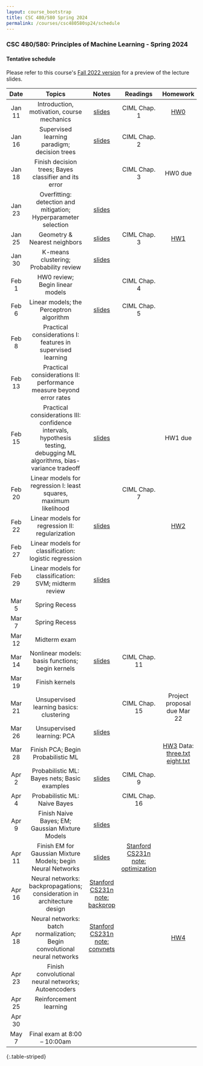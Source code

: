 ```yaml
---
layout: course_bootstrap
title: CSC 480/580 Spring 2024
permalink: /courses/csc480580sp24/schedule
---
```


<!--
<style>
    table {
        width: 100%;
    }
</style>
-->

### CSC 480/580: Principles of Machine Learning - Spring 2024

#### Tentative schedule

Please refer to this course's [Fall 2022 version](https://zcc1307.github.io/courses/csc580fa22/schedule.html) for a preview of the lecture slides. 

|  Date  | Topics |            Notes            | Readings  |       Homework       |
|:------:|:------------:|:---------------------------:|:---:|:--------------------:|
| Jan 11 | Introduction, motivation, course mechanics | [slides](24_lec0_final.pdf) | CIML Chap. 1 |    [HW0](hw0.pdf)     |
| Jan 16 | Supervised learning paradigm; decision trees |  [slides](24_lec1_final.pdf)                           | CIML Chap. 2 |                      |
| Jan 18 | Finish decision trees; Bayes classifier and its error |                             | CIML Chap. 3 |       HW0 due        |
| Jan 23 | Overfitting: detection and mitigation; Hyperparameter selection |        [slides](24_lec2_final.pdf)                     |  |                   |
| Jan 25 | Geometry & Nearest neighbors |          [slides](24_lec3_final.pdf)                   | CIML Chap. 3 |         [HW1](hw1.pdf)             |
| Jan 30 | K-means clustering; Probability review |     [slides](24_lec_prob_review.pdf)                        |  |                      |
| Feb 1  | HW0 review; Begin linear models  |                             | CIML Chap. 4 |                      |
| Feb 6  | Linear models; the Perceptron algorithm  |      [slides](24_lec4_final.pdf)                        | CIML Chap. 5  |                      |
| Feb 8  | Practical considerations I: features in supervised learning  |                             |  |                      |
| Feb 13 | Practical considerations II: performance measure beyond error rates |                             |  |                      |
| Feb 15 | Practical considerations III: confidence intervals, hypothesis testing, debugging ML algorithms, bias-variance tradeoff  |                 [slides](24_lec5_final.pdf)            |   |        HW1 due              |
| Feb 20 | Linear models for regression I: least squares, maximum likelihood  |                             | CIML Chap. 7 |                      |
| Feb 22 | Linear models for regression II: regularization  |                [slides](24_lec6_final.pdf)             |  |         [HW2](hw2.pdf)          |
| Feb 27 | Linear models for classification: logistic regression  |                             |  |                      |
| Feb 29 | Linear models for classification: SVM; midterm review |        [slides](24_lec_midterm.pdf)                     |  |                      |
| Mar 5  | Spring Recess |                             |  |                      |
| Mar 7  | Spring Recess |                             |  |                      |
| Mar 12 | Midterm exam |                             |  |                      |
| Mar 14 | Nonlinear models: basis functions; begin kernels  |             [slides](24_lec7_final.pdf)                | CIML Chap. 11 |                      |
| Mar 19 | Finish kernels  |                             |  |  |
| Mar 21 | Unsupervised learning basics: clustering  |                             | CIML Chap. 15 |       Project proposal due Mar 22               |
| Mar 26 | Unsupervised learning: PCA  |             [slides](24_lec8_final.pdf)                |  |                  |
| Mar 28 | Finish PCA; Begin Probabilistic ML  |                             |  |       [HW3](hw3.pdf) Data: [three.txt](three.txt)  [eight.txt](eight.txt)               |
| Apr 2  | Probabilistic ML: Bayes nets; Basic examples   |         [slides](24_lec9_final.pdf)                    |  CIML Chap. 9 |                      |
| Apr 4  | Probabilistic ML: Naive Bayes  |                             | CIML Chap. 16 |                      |
| Apr 9  | Finish Naive Bayes; EM; Gaussian Mixture Models  |         [slides](24_lec10_final.pdf)                     |  |                      |
| Apr 11 | Finish EM for Gaussian Mixture Models; begin Neural Networks   |         [slides](24_lec11_final.pdf)                    | [Stanford CS231n note: optimization](https://cs231n.github.io/optimization-1/) |                      |
| Apr 16 | Neural networks: backpropagations; consideration in architecture design  |      [Stanford CS231n note: backprop](https://cs231n.github.io/optimization-2/)                       |  |                   |
| Apr 18 | Neural networks: batch normalization; Begin convolutional neural networks |     [Stanford CS231n note: convnets](https://cs231n.github.io/convolutional-networks/)                        |  |           [HW4](hw4.pdf)           |
| Apr 23 | Finish convolutional neural networks; Autoencoders  |                             |  |                      |
| Apr 25 | Reinforcement learning |                             |  |                      |
| Apr 30 |   |                             |  |                      |
| May 7 | Final exam at 8:00 – 10:00am |                             |  |                      |
{:.table-striped}



